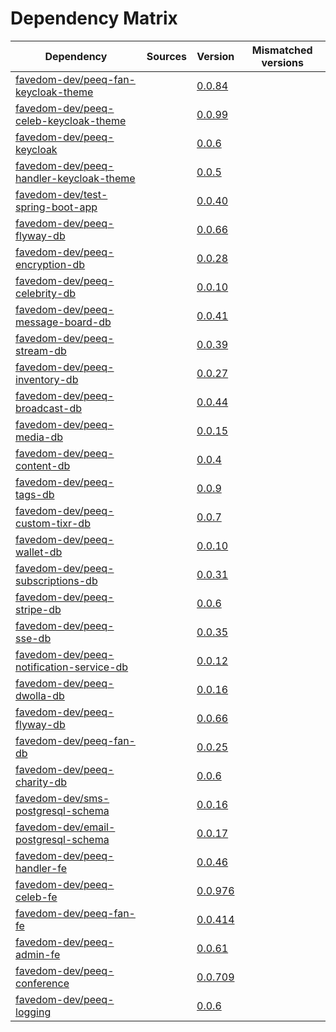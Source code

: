 # Dependency Matrix

Dependency | Sources | Version | Mismatched versions
---------- | ------- | ------- | -------------------
[favedom-dev/peeq-fan-keycloak-theme](https://github.com/favedom-dev/peeq-fan-keycloak-theme) |  | [0.0.84](https://github.com/favedom-dev/peeq-fan-keycloak-theme/releases/tag/v0.0.84) | 
[favedom-dev/peeq-celeb-keycloak-theme](https://github.com/favedom-dev/peeq-celeb-keycloak-theme) |  | [0.0.99](https://github.com/favedom-dev/peeq-celeb-keycloak-theme/releases/tag/v0.0.99) | 
[favedom-dev/peeq-keycloak](https://github.com/favedom-dev/peeq-keycloak) |  | [0.0.6](https://github.com/favedom-dev/peeq-keycloak/releases/tag/v0.0.6) | 
[favedom-dev/peeq-handler-keycloak-theme](https://github.com/favedom-dev/peeq-handler-keycloak-theme) |  | [0.0.5](https://github.com/favedom-dev/peeq-handler-keycloak-theme/releases/tag/v0.0.5) | 
[favedom-dev/test-spring-boot-app](https://github.com/favedom-dev/test-spring-boot-app) |  | [0.0.40](https://github.com/favedom-dev/test-spring-boot-app/releases/tag/v0.0.40) | 
[favedom-dev/peeq-flyway-db](https://github.com/favedom-dev/peeq-flyway-db) |  | [0.0.66](https://github.com/favedom-dev/peeq-flyway-db/releases/tag/v0.0.66) | 
[favedom-dev/peeq-encryption-db](https://github.com/favedom-dev/peeq-encryption-db) |  | [0.0.28](https://github.com/favedom-dev/peeq-encryption-db/releases/tag/v0.0.28) | 
[favedom-dev/peeq-celebrity-db](https://github.com/favedom-dev/peeq-celebrity-db) |  | [0.0.10](https://github.com/favedom-dev/peeq-celebrity-db/releases/tag/v0.0.10) | 
[favedom-dev/peeq-message-board-db](https://github.com/favedom-dev/peeq-message-board-db) |  | [0.0.41](https://github.com/favedom-dev/peeq-message-board-db/releases/tag/v0.0.41) | 
[favedom-dev/peeq-stream-db](https://github.com/favedom-dev/peeq-stream-db) |  | [0.0.39](https://github.com/favedom-dev/peeq-stream-db/releases/tag/v0.0.39) | 
[favedom-dev/peeq-inventory-db](https://github.com/favedom-dev/peeq-inventory-db) |  | [0.0.27](https://github.com/favedom-dev/peeq-inventory-db/releases/tag/v0.0.27) | 
[favedom-dev/peeq-broadcast-db](https://github.com/favedom-dev/peeq-broadcast-db) |  | [0.0.44](https://github.com/favedom-dev/peeq-broadcast-db/releases/tag/v0.0.44) | 
[favedom-dev/peeq-media-db](https://github.com/favedom-dev/peeq-media-db) |  | [0.0.15](https://github.com/favedom-dev/peeq-media-db/releases/tag/v0.0.15) | 
[favedom-dev/peeq-content-db](https://github.com/favedom-dev/peeq-content-db) |  | [0.0.4](https://github.com/favedom-dev/peeq-content-db/releases/tag/v0.0.4) | 
[favedom-dev/peeq-tags-db](https://github.com/favedom-dev/peeq-tags-db) |  | [0.0.9](https://github.com/favedom-dev/peeq-tags-db/releases/tag/v0.0.9) | 
[favedom-dev/peeq-custom-tixr-db](https://github.com/favedom-dev/peeq-custom-tixr-db) |  | [0.0.7](https://github.com/favedom-dev/peeq-custom-tixr-db/releases/tag/v0.0.7) | 
[favedom-dev/peeq-wallet-db](https://github.com/favedom-dev/peeq-wallet-db) |  | [0.0.10](https://github.com/favedom-dev/peeq-wallet-db/releases/tag/v0.0.10) | 
[favedom-dev/peeq-subscriptions-db](https://github.com/favedom-dev/peeq-subscriptions-db) |  | [0.0.31](https://github.com/favedom-dev/peeq-subscriptions-db/releases/tag/v0.0.31) | 
[favedom-dev/peeq-stripe-db](https://github.com/favedom-dev/peeq-stripe-db) |  | [0.0.6](https://github.com/favedom-dev/peeq-stripe-db/releases/tag/v0.0.6) | 
[favedom-dev/peeq-sse-db](https://github.com/favedom-dev/peeq-sse-db) |  | [0.0.35](https://github.com/favedom-dev/peeq-sse-db/releases/tag/v0.0.35) | 
[favedom-dev/peeq-notification-service-db](https://github.com/favedom-dev/peeq-notification-service-db) |  | [0.0.12](https://github.com/favedom-dev/peeq-notification-service-db/releases/tag/v0.0.12) | 
[favedom-dev/peeq-dwolla-db](https://github.com/favedom-dev/peeq-dwolla-db) |  | [0.0.16](https://github.com/favedom-dev/peeq-dwolla-db/releases/tag/v0.0.16) | 
[favedom-dev/peeq-flyway-db](https://github.com/favedom-dev/peeq-flyway-db) |  | [0.0.66](https://github.com/favedom-dev/peeq-flyway-db/releases/tag/v0.0.66) | 
[favedom-dev/peeq-fan-db](https://github.com/favedom-dev/peeq-fan-db) |  | [0.0.25](https://github.com/favedom-dev/peeq-fan-db/releases/tag/v0.0.25) | 
[favedom-dev/peeq-charity-db](https://github.com/favedom-dev/peeq-charity-db) |  | [0.0.6](https://github.com/favedom-dev/peeq-charity-db/releases/tag/v0.0.6) | 
[favedom-dev/sms-postgresql-schema](https://github.com/favedom-dev/sms-postgresql-schema) |  | [0.0.16](https://github.com/favedom-dev/sms-postgresql-schema/releases/tag/v0.0.16) | 
[favedom-dev/email-postgresql-schema](https://github.com/favedom-dev/email-postgresql-schema) |  | [0.0.17](https://github.com/favedom-dev/email-postgresql-schema/releases/tag/v0.0.17) | 
[favedom-dev/peeq-handler-fe](https://github.com/favedom-dev/peeq-handler-fe) |  | [0.0.46](https://github.com/favedom-dev/peeq-handler-fe/releases/tag/v0.0.46) | 
[favedom-dev/peeq-celeb-fe](https://github.com/favedom-dev/peeq-celeb-fe) |  | [0.0.976](https://github.com/favedom-dev/peeq-celeb-fe/releases/tag/v0.0.976) | 
[favedom-dev/peeq-fan-fe](https://github.com/favedom-dev/peeq-fan-fe) |  | [0.0.414](https://github.com/favedom-dev/peeq-fan-fe/releases/tag/v0.0.414) | 
[favedom-dev/peeq-admin-fe](https://github.com/favedom-dev/peeq-admin-fe) |  | [0.0.61](https://github.com/favedom-dev/peeq-admin-fe/releases/tag/v0.0.61) | 
[favedom-dev/peeq-conference](https://github.com/favedom-dev/peeq-conference) |  | [0.0.709](https://github.com/favedom-dev/peeq-conference/releases/tag/v0.0.709) | 
[favedom-dev/peeq-logging](https://github.com/favedom-dev/peeq-logging) |  | [0.0.6](https://github.com/favedom-dev/peeq-logging/releases/tag/v0.0.6) | 
